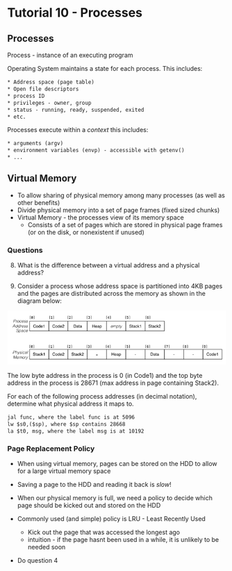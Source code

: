 # Tutorial 10 - Processes

## Processes

Process - instance of an executing program

Operating System maintains a state for each process. This includes: 
    
    * Address space (page table)
    * Open file descriptors
    * process ID
    * privileges - owner, group
    * status - running, ready, suspended, exited
    * etc.

Processes execute within a *context* this includes:
    
    * arguments (argv)
    * environment variables (envp) - accessible with getenv()
    * ...


## Virtual Memory

* To allow sharing of physical memory among many processes (as well as other benefits)
* Divide physical memory into a set of page frames (fixed sized chunks)
* Virtual Memory - the processes view of its memory space
    * Consists of a set of pages which are stored in physical page frames (or on the disk, or nonexistent if unused)

### Questions

8. What is the difference between a virtual address and a physical address? 

9. Consider a process whose address space is partitioned into 4KB pages and the pages are distributed across the memory as shown in the diagram below:

![alt text][proc_memory]

The low byte address in the process is 0 (in Code1) and the top byte address in the process is 28671 (max address in page containing Stack2).

For each of the following process addresses (in decimal notation), determine what physical address it maps to.

    jal func, where the label func is at 5096
    lw $s0,($sp), where $sp contains 28668
    la $t0, msg, where the label msg is at 10192 


### Page Replacement Policy

* When using virtual memory, pages can be stored on the HDD to allow for a large virtual memory space
* Saving a page to the HDD and reading it back is *slow*!
* When our physical memory is full, we need a policy to decide which page should be kicked out and stored on the HDD
* Commonly used (and simple) policy is LRU - Least Recently Used
    * Kick out the page that was accessed the longest ago 
    * intuition - if the page hasnt been used in a while, it is unlikely to be needed soon

* Do question 4


[proc_memory]: ./resources/proc-mem.png
